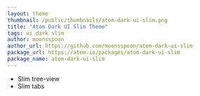 ```yaml
---
layout: theme
thumbnail: /public/thumbnails/atom-dark-ui-slim.png
title: "Atom Dark UI Slim Theme"
tags: ui dark slim
author: moonsspoon
author_url: https://github.com/moonsspoon/atom-dark-ui-slim
package_url: https://atom.io/packages/atom-dark-ui-slim
package_name: atom-dark-ui-slim
---
```

* Slim tree-view
* Slim tabs
